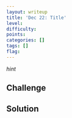 ```yaml
---
layout: writeup
title: 'Dec 22: Title'
level: 
difficulty: 
points: 
categories: []
tags: []
flag: 
---
```

*hint*

## Challenge

## Solution

